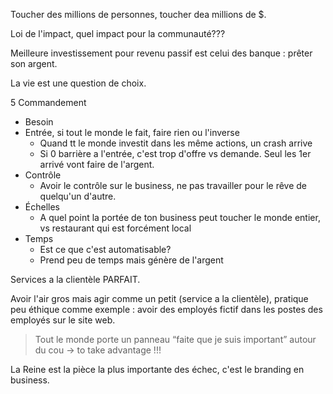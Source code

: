 Toucher des millions de personnes, toucher dea millions de $.

Loi de l'impact, quel impact pour la communauté???

Meilleure investissement pour revenu passif est celui des banque : prêter son argent.

La vie est une question de choix.

5 Commandement

- Besoin
- Entrée, si tout le monde le fait, faire rien ou l'inverse
    - Quand tt le monde investit dans les même actions, un crash arrive
    - Si 0 barrière a l'entrée, c'est trop d'offre vs demande. Seul les 1er arrivé vont faire de l'argent.
- Contrôle
    - Avoir le contrôle sur le business, ne pas travailler pour le rêve de quelqu'un d'autre.
- Échelles
    - A quel point la portée de ton business peut toucher le monde entier, vs restaurant qui est forcément local
- Temps
    - Est ce que c'est automatisable?
    - Prend peu de temps mais génère de l'argent

Services a la clientèle PARFAIT.

Avoir l'air gros mais agir comme un petit (service a la clientèle), pratique peu éthique comme exemple : avoir des employés fictif dans les postes des employés sur le site web.

> Tout le monde porte un panneau “faite que je suis important” autour du cou
> -> to take advantage !!!


La Reine est la pièce la plus importante des échec, c'est le branding en business.